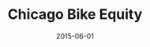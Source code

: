 ---
layout: project
categories: 
  - projects
title: "Chicago Bike Equity"
date: 2015-06-01
image: /images/projects/chicago-bike-equity.jpg
description: "Visualization and analysis of Chicago bike lanes. An effort to determine how the bike lane installations are divided among the entire city. Are they distributed equally or equitably?"
github: https://github.com/zorostang/chicago_bike_equity
website: http://www.stevevance.net/slowrollchicago/
creators: Olatunji Oboi Reed and Steven Vance
featured: false
published: true
---